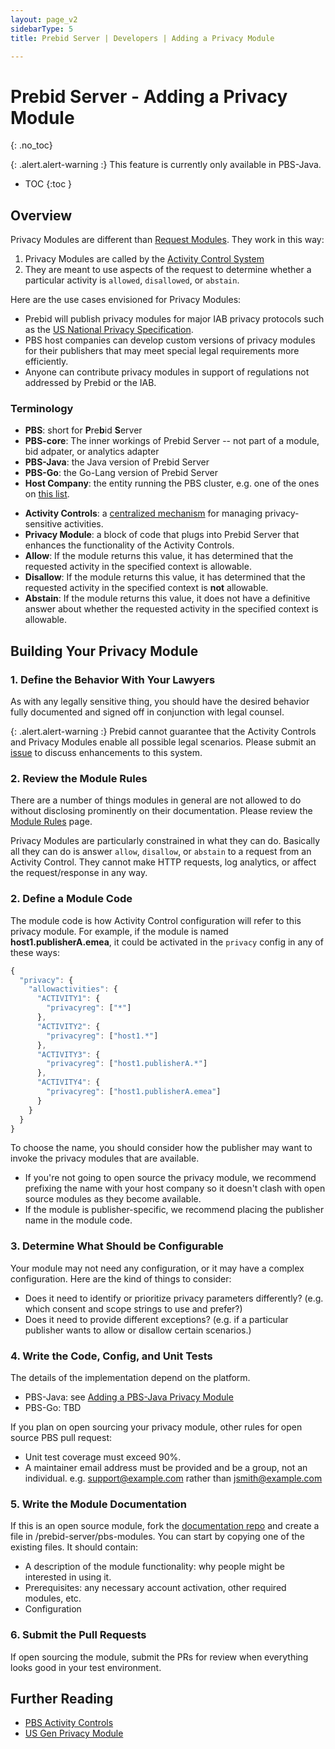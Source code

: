 ```yaml
---
layout: page_v2
sidebarType: 5
title: Prebid Server | Developers | Adding a Privacy Module

---
```


# Prebid Server - Adding a Privacy Module
{: .no_toc}

{: .alert.alert-warning :}
This feature is currently only available in PBS-Java.

* TOC
{:toc }

## Overview

Privacy Modules are different than [Request Modules](/prebid-server/developers/add-a-module.html). They work in this way:

1. Privacy Modules are called by the [Activity Control System](/prebid-server/features/pbs-activitycontrols.html)
1. They are meant to use aspects of the request to determine whether a particular activity is `allowed`, `disallowed`, or `abstain`.

Here are the use cases envisioned for Privacy Modules:

* Prebid will publish privacy modules for major IAB privacy protocols such as the [US National Privacy Specification](/prebid-server/features/pbs-usgen.html).
* PBS host companies can develop custom versions of privacy modules for their publishers that may meet special legal requirements more efficiently.
* Anyone can contribute privacy modules in support of regulations not addressed by Prebid or the IAB.

### Terminology

* **PBS**: short for **P**re**b**id **S**erver
* **PBS-core**: The inner workings of Prebid Server -- not part of a module, bid adpater, or analytics adapter
* **PBS-Java**: the Java version of Prebid Server
* **PBS-Go**: the Go-Lang version of Prebid Server
* **Host Company**: the entity running the PBS cluster, e.g. one of the ones on [this list](https://prebid.org/product-suite/managed-services/).
- **Activity Controls**: a [centralized mechanism](/prebid-server/features/pbs-activitycontrols.html) for managing privacy-sensitive activities.
- **Privacy Module**: a block of code that plugs into Prebid Server that enhances the functionality of the Activity Controls.
- **Allow**: If the module returns this value, it has determined that the requested activity in the specified context is allowable.
- **Disallow**: If the module returns this value, it has determined that the requested activity in the specified context is **not** allowable.
- **Abstain**: If the module returns this value, it does not have a definitive answer about whether the requested activity in the specified context is allowable.

## Building Your Privacy Module

### 1. Define the Behavior With Your Lawyers

As with any legally sensitive thing, you should have the desired behavior fully documented and signed off in conjunction with legal counsel.

{: .alert.alert-warning :}
Prebid cannot guarantee that the Activity Controls and Privacy Modules enable all possible legal scenarios. Please submit an [issue](https://github.com/prebid/prebid-server/issues/new) to discuss
enhancements to this system.

### 2. Review the Module Rules

There are a number of things modules in general are not allowed to do
without disclosing prominently on their documentation. Please review
the [Module Rules](/dev-docs/module-rules.html) page.

Privacy Modules are particularly constrained in what they can do. Basically all they can do is answer `allow`, `disallow`, or `abstain` to a request from an Activity Control.
They cannot make HTTP requests, log analytics, or affect the request/response in any way.

### 2. Define a Module Code

The module code is how Activity Control configuration will refer to this
privacy module. For example, if the module is named **host1.publisherA.emea**,
it could be activated in the `privacy` config in any of these ways:

```javascript
{
  "privacy": {
    "allowactivities": {
      "ACTIVITY1": {
        "privacyreg": ["*"]
      },
      "ACTIVITY2": {
        "privacyreg": ["host1.*"]
      },
      "ACTIVITY3": {
        "privacyreg": ["host1.publisherA.*"]
      },
      "ACTIVITY4": {
        "privacyreg": ["host1.publisherA.emea"]
      }
    }
  }
}
```

To choose the name, you should consider how the publisher may want to invoke
the privacy modules that are available.

* If you're not going to open source the privacy module, we recommend prefixing the name with your host company so it doesn't clash with open source modules as they become available.
* If the module is publisher-specific, we recommend placing the publisher name in the module code.

### 3. Determine What Should be Configurable

Your module may not need any configuration, or it may have a complex configuration.
Here are the kind of things to consider:

* Does it need to identify or prioritize privacy parameters differently? (e.g. which consent and scope strings to use and prefer?)
* Does it need to provide different exceptions? (e.g. if a particular publisher wants to allow or disallow certain scenarios.)

### 4. Write the Code, Config, and Unit Tests

The details of the implementation depend on the platform.

* PBS-Java: see [Adding a PBS-Java Privacy Module](/prebid-server/developers/add-a-privacy-module-java.html)
* PBS-Go: TBD

If you plan on open sourcing your privacy module, other rules for open source PBS pull request:

* Unit test coverage must exceed 90%.
* A maintainer email address must be provided and be a group, not an individual. e.g. <support@example.com> rather than <jsmith@example.com>

### 5. Write the Module Documentation

If this is an open source module, fork the [documentation repo](https://github.com/prebid/prebid.github.io) and
create a file in /prebid-server/pbs-modules. You can start by copying one of the existing files. It should contain:

* A description of the module functionality: why people might be interested in using it.
* Prerequisites: any necessary account activation, other required modules, etc.
* Configuration

### 6. Submit the Pull Requests

If open sourcing the module, submit the PRs for review when everything looks good in your test environment.

## Further Reading

- [PBS Activity Controls](/prebid-server/features/pbs-activitycontrols.html)
- [US Gen Privacy Module](/prebid-server/features/pbs-usgen.html)
